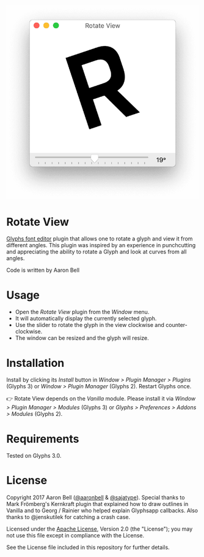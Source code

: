 ![RotateView window](RotateView-2.png "RotateView")

# Rotate View
[Glyphs font editor](http://glyphsapp.com/) plugin that allows one to rotate a glyph and view it from different angles. This plugin was inspired by an experience in punchcutting and appreciating the ability to rotate a Glyph and look at curves from all angles. 

Code is written by Aaron Bell

# Usage

* Open the *Rotate View* plugin from the *Window* menu. 
* It will automatically display the currently selected glyph. 
* Use the slider to rotate the glyph in the view clockwise and counter-clockwise.
* The window can be resized and the glyph will resize. 

# Installation

Install by clicking its *Install* button in *Window > Plugin Manager > Plugins* (Glyphs 3) or *Window > Plugin Manager* (Glyphs 2). Restart Glyphs once.

👉 Rotate View depends on the *Vanilla* module. Please install it via *Window > Plugin Manager > Modules* (Glyphs 3) or *Glyphs > Preferences > Addons > Modules* (Glyphs 2).

# Requirements

Tested on Glyphs 3.0.

# License

Copyright 2017 Aaron Bell ([@aaronbell](http://twitter.com/aaronbell) & [@sajatype](http://twitter.com/sajatype)). Special thanks to Mark Frömberg's Kernkraft plugin that explained how to draw outlines in Vanilla and to Georg / Rainier who helped explain Glyphsapp callbacks. Also thanks to @jenskutilek for catching a crash case. 

Licensed under the [Apache License](http://www.apache.org/licenses/LICENSE-2.0), Version 2.0 (the "License"); you may not use this file except in compliance with the License.

See the License file included in this repository for further details.
